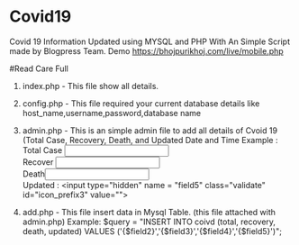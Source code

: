 # Covid19
Covid 19 Information Updated using MYSQL and PHP With An Simple Script made by Blogpress Team. Demo https://bhojpurikhoj.com/live/mobile.php

#Read Care Full
1. index.php - This file show all details.
2. config.php - This file required your current database details like host_name,username,password,database name
3. admin.php - This is an simple admin file to add all details of Cvoid 19 (Total Case, Recovery, Death, and Updated Date and Time
 Example :
     Total Case
   <input type="text" name = "field2"  class="validate"  id="icon_prefix"/> <br/>Recover
<input type="text" name = "field3"  class="validate"  id="icon_prefix1"/> <br/>
Death<input type="text" name = "field4"  class="validate"  id="icon_prefix3"/><br/>
Updated : <input type="hidden" name = "field5"  class="validate"  id="icon_prefix3" value="<?php echo date("Y-m-d");?>"><?php echo date("Y-m-d");?><br/>

4. add.php - This file insert data in Mysql Table. (this file attached with admin.php)
 Example:
    $query = "INSERT INTO coivd (total, recovery, death, updated)
            VALUES ('{$field2}','{$field3}','{$field4}','{$field5}')";
            


